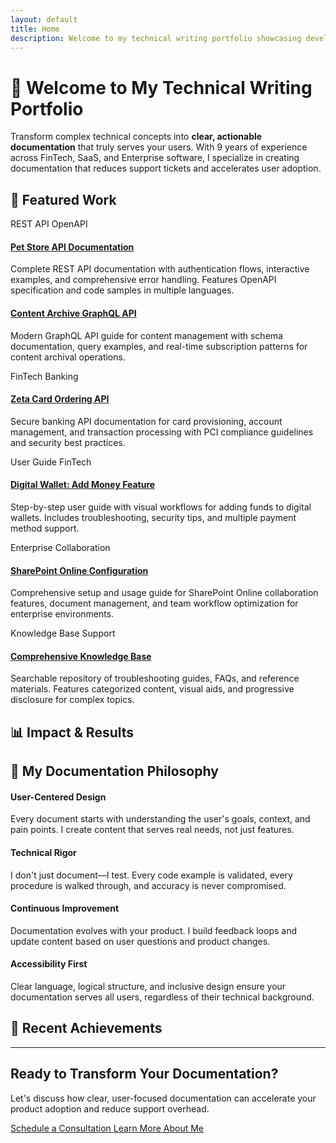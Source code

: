 ```yaml
---
layout: default
title: Home
description: Welcome to my technical writing portfolio showcasing developer guides, user documentation, and knowledge base articles.
---
```


# 👋 Welcome to My Technical Writing Portfolio

Transform complex technical concepts into **clear, actionable documentation** that truly serves your users. With 9 years of experience across FinTech, SaaS, and Enterprise software, I specialize in creating documentation that reduces support tickets and accelerates user adoption.

## 🚀 Featured Work

<div class="portfolio-grid">
  <div class="portfolio-item">
    <div class="portfolio-header">
      <div class="portfolio-icon">
        <i class="fas fa-code"></i>
      </div>
      <div class="portfolio-meta">
        <span class="tech-tag">REST API</span>
        <span class="tech-tag">OpenAPI</span>
      </div>
    </div>
    <h4><a href="developer_guides/rest_api_pet_store">Pet Store API Documentation</a></h4>
    <p>Complete REST API documentation with authentication flows, interactive examples, and comprehensive error handling. Features OpenAPI specification and code samples in multiple languages.</p>
  </div>
  
  <div class="portfolio-item">
    <div class="portfolio-header">
      <div class="portfolio-icon">
        <i class="fas fa-project-diagram"></i>
      </div>
    </div>
    <h4><a href="developer_guides/graphql_api_content_archive">Content Archive GraphQL API</a></h4>
    <p>Modern GraphQL API guide for content management with schema documentation, query examples, and real-time subscription patterns for content archival operations.</p>
  </div>
  
  <div class="portfolio-item">
    <div class="portfolio-header">
      <div class="portfolio-icon">
        <i class="fas fa-credit-card"></i>
      </div>
      <div class="portfolio-meta">
        <span class="tech-tag">FinTech</span>
        <span class="tech-tag">Banking</span>
      </div>
    </div>
    <h4><a href="developer_guides/rest_api_ordering_a_new_card_zeta">Zeta Card Ordering API</a></h4>
    <p>Secure banking API documentation for card provisioning, account management, and transaction processing with PCI compliance guidelines and security best practices.</p>
  </div>
  
  <div class="portfolio-item">
    <div class="portfolio-header">
      <div class="portfolio-icon">
        <i class="fas fa-wallet"></i>
      </div>
      <div class="portfolio-meta">
        <span class="tech-tag">User Guide</span>
        <span class="tech-tag">FinTech</span>
      </div>
    </div>
    <h4><a href="user-guides/zeta_add_money_guide">Digital Wallet: Add Money Feature</a></h4>
    <p>Step-by-step user guide with visual workflows for adding funds to digital wallets. Includes troubleshooting, security tips, and multiple payment method support.</p>
  </div>
  
  <div class="portfolio-item">
    <div class="portfolio-header">
      <div class="portfolio-icon">
        <i class="fas fa-share-alt"></i>
      </div>
      <div class="portfolio-meta">
        <span class="tech-tag">Enterprise</span>
        <span class="tech-tag">Collaboration</span>
      </div>
    </div>
    <h4><a href="user-guides/using_sharepoint_online">SharePoint Online Configuration</a></h4>
    <p>Comprehensive setup and usage guide for SharePoint Online collaboration features, document management, and team workflow optimization for enterprise environments.</p>
  </div>
  
  <div class="portfolio-item">
    <div class="portfolio-header">
      <div class="portfolio-icon">
        <i class="fas fa-database"></i>
      </div>
      <div class="portfolio-meta">
        <span class="tech-tag">Knowledge Base</span>
        <span class="tech-tag">Support</span>
      </div>
    </div>
    <h4><a href="knowledge_base/">Comprehensive Knowledge Base</a></h4>
    <p>Searchable repository of troubleshooting guides, FAQs, and reference materials. Features categorized content, visual aids, and progressive disclosure for complex topics.</p>
  </div>
</div>

## 📊 Impact & Results

## 🎯 My Documentation Philosophy

<div class="philosophy-grid">
  <div class="philosophy-item">
    <div class="philosophy-icon">
      <i class="fas fa-users"></i>
    </div>
    <h4>User-Centered Design</h4>
    <p>Every document starts with understanding the user's goals, context, and pain points. I create content that serves real needs, not just features.</p>
  </div>
  
  <div class="philosophy-item">
    <div class="philosophy-icon">
      <i class="fas fa-microscope"></i>
    </div>
    <h4>Technical Rigor</h4>
    <p>I don't just document—I test. Every code example is validated, every procedure is walked through, and accuracy is never compromised.</p>
  </div>
  
  <div class="philosophy-item">
    <div class="philosophy-icon">
      <i class="fas fa-sync-alt"></i>
    </div>
    <h4>Continuous Improvement</h4>
    <p>Documentation evolves with your product. I build feedback loops and update content based on user questions and product changes.</p>
  </div>
  
  <div class="philosophy-item">
    <div class="philosophy-icon">
      <i class="fas fa-universal-access"></i>
    </div>
    <h4>Accessibility First</h4>
    <p>Clear language, logical structure, and inclusive design ensure your documentation serves all users, regardless of their technical background.</p>
  </div>
</div>


## 🌟 Recent Achievements

---

<div class="cta-section">
  <h2>Ready to Transform Your Documentation?</h2>
  <p>Let's discuss how clear, user-focused documentation can accelerate your product adoption and reduce support overhead.</p>
  
  <div class="cta-buttons">
    <a href="contact/" class="cta-primary">
      <i class="fas fa-calendar"></i>
      Schedule a Consultation
    </a>
    <a href="about/" class="cta-secondary">
      <i class="fas fa-user"></i>
      Learn More About Me
    </a>
  </div>
</div>
